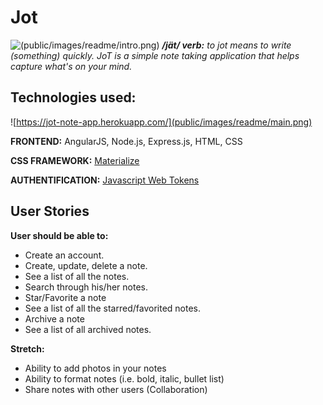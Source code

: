 # Jot
![(public/images/readme/intro.png)](https://jot-note-app.herokuapp.com/)
_**/jät/ verb:** to jot means to write (something) quickly. JoT is a simple note taking application that helps capture what's on your mind._


## Technologies used:
![https://jot-note-app.herokuapp.com/](public/images/readme/main.png)

**FRONTEND:** AngularJS, Node.js, Express.js, HTML, CSS

**CSS FRAMEWORK:** [Materialize](http://materializecss.com/)

**AUTHENTIFICATION:** [Javascript Web Tokens](https://jwt.io/introduction/)


## User Stories
**User should be able to:**

- Create an account.
- Create, update, delete a note.
- See a list of all the notes.
- Search through his/her notes.
- Star/Favorite a note
- See a list of all the starred/favorited notes.
- Archive a note
- See a list of all archived notes.

**Stretch:**

- Ability to add photos in your notes
- Ability to format notes (i.e. bold, italic, bullet list)
- Share notes with other users (Collaboration)
